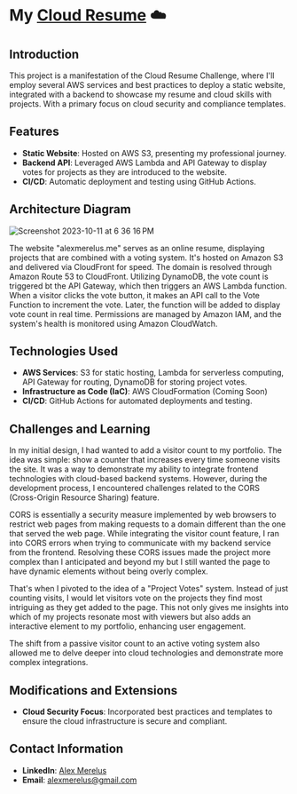 # My [Cloud Resume](https://www.alexmerelus.me) ☁️

## Introduction
This project is a manifestation of the Cloud Resume Challenge, where I'll employ several AWS services and best practices to deploy a static website, integrated with a backend to showcase my resume and cloud skills with projects. With a primary focus on cloud security and compliance templates.

## Features
- **Static Website**: Hosted on AWS S3, presenting my professional journey.
- **Backend API**: Leveraged AWS Lambda and API Gateway to display votes for projects as they are introduced to the website. 
- **CI/CD**: Automatic deployment and testing using GitHub Actions.

## Architecture Diagram
![Screenshot 2023-10-11 at 6 36 16 PM](https://github.com/alexmerelus/cloud-resume-challenge/assets/138509128/741de91f-bd8e-4385-ba48-27ca70c83378)

The website "alexmerelus.me" serves as an online resume, displaying projects that are combined with a voting system. It's hosted on Amazon S3 and delivered via CloudFront for speed. The domain is resolved through Amazon Route 53 to CloudFront. Utilizing DynamoDB, the vote count is triggered bt the API Gateway, which then triggers an AWS Lambda function. When a visitor clicks the vote button, it makes an API call to the Vote Function to increment the vote. Later, the function will be added to display vote count in real time. Permissions are managed by Amazon IAM, and the system's health is monitored using Amazon CloudWatch.

## Technologies Used
- **AWS Services**: S3 for static hosting, Lambda for serverless computing, API Gateway for routing, DynamoDB for storing project votes.
- **Infrastructure as Code (IaC)**: AWS CloudFormation (Coming Soon)
- **CI/CD**: GitHub Actions for automated deployments and testing.


## Challenges and Learning
In my initial design, I had wanted to add a visitor count to my portfolio. The idea was simple: show a counter that increases every time someone visits the site. It was a way to demonstrate my ability to integrate frontend technologies with cloud-based backend systems. However, during the development process, I encountered challenges related to the CORS (Cross-Origin Resource Sharing) feature.

CORS is essentially a security measure implemented by web browsers to restrict web pages from making requests to a domain different than the one that served the web page. While integrating the visitor count feature, I ran into CORS errors when trying to communicate with my backend service from the frontend. Resolving these CORS issues made the project more complex than I anticipated and beyond my but I still wanted the page to have dynamic elements without being overly complex.

That's when I pivoted to the idea of a "Project Votes" system. Instead of just counting visits, I would let visitors vote on the projects they find most intriguing as they get added to the page. This not only gives me insights into which of my projects resonate most with viewers but also adds an interactive element to my portfolio, enhancing user engagement.

The shift from a passive visitor count to an active voting system also allowed me to delve deeper into cloud technologies and demonstrate more complex integrations. 

## Modifications and Extensions
- **Cloud Security Focus**: Incorporated best practices and templates to ensure the cloud infrastructure is secure and compliant.

## Contact Information
- **LinkedIn**: [Alex Merelus](https://linkedin.com/in/alexmerelus)
- **Email**: alexmerelus@gmail.com
